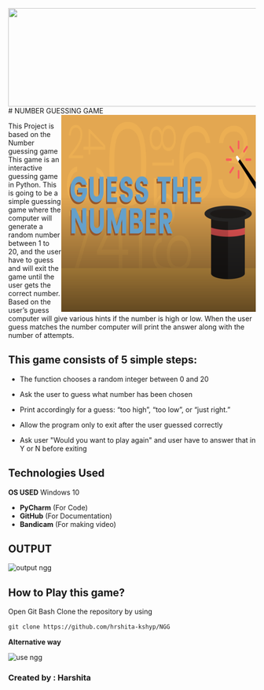 <img align="right" width=4000 height=200 src=" https://media.giphy.com/media/2L1KmLRW5HOY9NRxqM/giphy.gif "> 
# NUMBER GUESSING GAME
<img align="right" width="396" height="400" src="https://raw.githubusercontent.com/hrshita-kshyp/NGG/master/NGG-i1.png">
     
This Project is based on the Number guessing game This game is an interactive guessing game in Python. This is going to be a simple guessing game where the computer will generate a random number between 1 to 20, and the user have to guess and will exit the game until the user gets the correct number.
Based on the user’s guess computer will give various hints if the number is high or low. When the user guess matches the number computer will print the answer along with the number of attempts.



 ## This game consists of 5 simple steps:


- The function chooses a random integer between 0 and 20

- Ask the user to guess what number has been chosen

- Print accordingly for a guess: “too high”, “too low”, or “just right.”

- Allow the program only to exit after the user guessed correctly
- Ask user "Would you want to play again" and user have to answer that in Y or N before exiting 
 
 ##  Technologies Used
  **OS USED** Windows 10
 - **PyCharm** (For Code)
 - **GitHub** (For Documentation)
 - **Bandicam** (For making video)
 
## **OUTPUT**
![output ngg](https://user-images.githubusercontent.com/85073963/122510756-bd1a9200-d023-11eb-8265-13d9dc5a8c3d.gif)

## How to Play this game?

Open Git Bash 
Clone the repository by using  
```html
git clone https://github.com/hrshita-kshyp/NGG  
```

**Alternative way**

![use ngg](https://user-images.githubusercontent.com/85073963/123510817-2db45500-d69b-11eb-9e1a-4c1edc4ce9d7.gif)



### Created by : Harshita

